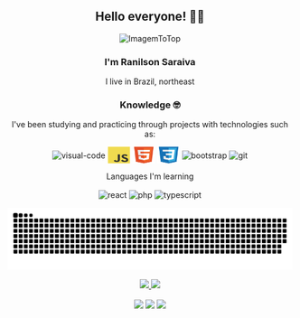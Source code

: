 

<div align="center">
 
   ## Hello everyone! 👋🏽
  
   <img alt="ImagemToTop" height="540" src="https://user-images.githubusercontent.com/86699790/139542334-32d9c143-d7b9-4be0-a1f1-99e217e73391.png">

  
   ### I'm Ranilson Saraiva

   I live in Brazil, northeast
 
   ### Knowledge 🤓
 
   I've been studying and practicing through projects with technologies such as: 
<div>
 
<div align="center" style="display: inline_block"> 
   <img align="center" alt="visual-code" height="30" width="40" src="https://cdn.jsdelivr.net/gh/devicons/devicon/icons/vscode/vscode-original.svg">
   <img align="center" alt="Java-script" height="30" width="40" src="https://raw.githubusercontent.com/devicons/devicon/master/icons/javascript/javascript-original.svg">
   <img align="center" alt="html" height="30" width="40" src="https://raw.githubusercontent.com/devicons/devicon/master/icons/html5/html5-original.svg"> 
   <img align="center" alt="css" height="30" width="40" src="https://raw.githubusercontent.com/devicons/devicon/master/icons/css3/css3-original.svg"> 
   <img align="center" alt="bootstrap" height="30" width="40" src="https://cdn.jsdelivr.net/gh/devicons/devicon/icons/bootstrap/bootstrap-plain.svg"> 
   <img align="center" alt="git" height="70" width="70" src="https://cdn.jsdelivr.net/gh/devicons/devicon/icons/git/git-original-wordmark.svg">
</div>

 
 <div align="center">
   <p>Languages I'm learning</p>
 
   <img align="center" alt="react" height="60" width="40" src="https://cdn.jsdelivr.net/gh/devicons/devicon/icons/react/react-original-wordmark.svg"> 
   <img align="center" alt="php" height="50" width="50" src="https://cdn.jsdelivr.net/gh/devicons/devicon/icons/php/php-original.svg"> 
   <img align="center" alt="typescript" height="30" width="40" src="https://cdn.jsdelivr.net/gh/devicons/devicon/icons/typescript/typescript-original.svg">
</div>
 
![Snake animation](https://github.com/RanilsonJunior/RanilsonJunior/blob/output/github-contribution-grid-snake.svg)


<div align="center">
   <a href="https://github.com/RanilsonJunior">
   <img height="180em" src="https://github-readme-stats.vercel.app/api?username=RanilsonJunior&show_icons=true&theme=onedark&include_all_commits=true&count_private=true"/>
   <img height="180em" src="https://github-readme-stats.vercel.app/api/top-langs/?username=RanilsonJunior&layout=compact&langs_count=7&theme=onedark"/>
</div>

 </br>

<div align="center">
   <a href="https://www.linkedin.com/in/ranilson-de-andrade-saraiva-junior/" target="_blank"><img src="https://img.shields.io/badge/-LinkedIn-%230077B5?style=for-the-badge&logo=linkedin&logoColor=white" target="_blank"></a> 
   <a href="https://www.instagram.com/Jun1nh0000/" target="_blank"><img src="https://img.shields.io/badge/Instagram-E4405F?style=for-the-badge&logo=instagram&logoColor=white" target="_blank"></a> 
   <a href="mailto:ranilsonjunior2@gmail.com?Subject=T%C3%ADtulo%20da%20mensagem" target="_blank"><img src="https://img.shields.io/badge/Gmail-D14836?style=for-the-badge&logo=gmail&logoColor=white" target="_blank"></a> 
</div
 
 
 
 



